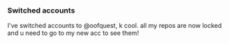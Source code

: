 ### Switched accounts 
I've switched accounts to @oofquest, k cool. all my repos are now locked and u need to go to my new acc to see them! 

